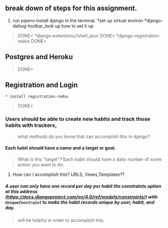 ## break down of steps for this assignment.

1. run pipenv install django in the terminal.
*set up virtual environ
*django-debug-toolbar_look up how to set it up
>DONE<
*django-extentions//shell_plus
>DONE<
*django-registration-redux
>DONE<
## Postgres and Heroku
>DONE<


## Registration and Login
    * install registration-redux
>DONE<
### Users should be able to create new habits and track those habits with trackers,
>what methods do you know that can accomplish this in django?

#### Each habit should have a name and a target or goal.
>What is this "target"? Each habit should have a daily number of some action you want to do.
1. How can I accomplish this? URLS, Views,Templates??


##### A user can only have **one record per day per habit** the constraints option at this address (https://docs.djangoproject.com/en/4.0/ref/models/constraints/) with `UniqueConstraint` to make the habit records unique by user, habit, and day.
>will be helpful in order to accomplish this.